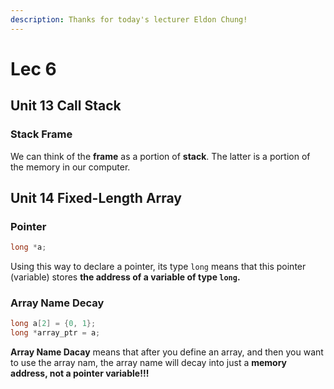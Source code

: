 ```yaml
---
description: Thanks for today's lecturer Eldon Chung!
---
```


# Lec 6

## Unit 13 Call Stack

### Stack Frame

We can think of the **frame** as a portion of **stack**. The latter is a portion of the memory in our computer.

## Unit 14 Fixed-Length Array

### Pointer

```c
long *a;
```

Using this  way to declare a pointer, its type `long` means that this pointer (variable) stores **the address of a variable of type `long`.**&#x20;

### **Array Name Decay**

```c
long a[2] = {0, 1};
long *array_ptr = a;
```

**Array Name Dacay** means that after you define an array, and then you want to use the array nam, the array name will decay into just a **memory address, not a pointer variable!!!**

